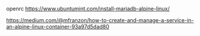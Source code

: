openrc 
https://www.ubuntumint.com/install-mariadb-alpine-linux/

https://medium.com/@mfranzon/how-to-create-and-manage-a-service-in-an-alpine-linux-container-93a97d5dad80
